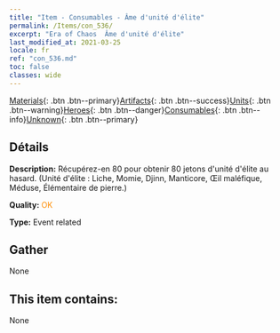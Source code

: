```yaml
---
title: "Item - Consumables - Âme d'unité d'élite"
permalink: /Items/con_536/
excerpt: "Era of Chaos  Âme d'unité d'élite"
last_modified_at: 2021-03-25
locale: fr
ref: "con_536.md"
toc: false
classes: wide
---
```

 [Materials](/fr/Items/){: .btn .btn--primary}[Artifacts](/fr/Items/Artifacts/){: .btn .btn--success}[Units](/fr/Items/Units/){: .btn .btn--warning}[Heroes](/fr/Items/Heroes/){: .btn .btn--danger}[Consumables](/fr/Items/Consumables/){: .btn .btn--info}[Unknown](/fr/Items/Unknown/){: .btn .btn--primary}

## Détails
 **Description:** Récupérez-en 80 pour obtenir 80 jetons d'unité d'élite au hasard. (Unité d'élite : Liche, Momie, Djinn, Manticore, Œil maléfique, Méduse, Élémentaire de pierre.)

 **Quality:** <span style="color: #FF8C00">OK</span>

 **Type:** Event related

## Gather

  None

## This item contains:

  None

